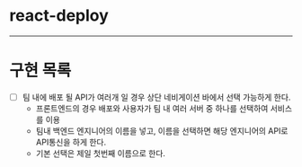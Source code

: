# react-deploy

---

# 구현 목록

- [ ] 팀 내에 배포 될 API가 여러개 일 경우 상단 네비게이션 바에서 선택 가능하게 한다.
	- 프론트엔드의 경우 배포와 사용자가 팀 내 여러 서버 중 하나를 선택하여 서비스를 이용
	- 팀내 백엔드 엔지니어의 이름을 넣고, 이름을 선택하면 해당 엔지니어의 API로 API통신을 하게 한다.
	- 기본 선택은 제일 첫번째 이름으로 한다.